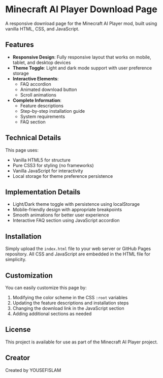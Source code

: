 # Minecraft AI Player Download Page

A responsive download page for the Minecraft AI Player mod, built using vanilla HTML, CSS, and JavaScript.

## Features

- **Responsive Design**: Fully responsive layout that works on mobile, tablet, and desktop devices
- **Theme Toggle**: Light and dark mode support with user preference storage
- **Interactive Elements**: 
  - FAQ accordion
  - Animated download button
  - Scroll animations
- **Complete Information**:
  - Feature descriptions
  - Step-by-step installation guide
  - System requirements
  - FAQ section

## Technical Details

This page uses:
- Vanilla HTML5 for structure
- Pure CSS3 for styling (no frameworks)
- Vanilla JavaScript for interactivity
- Local storage for theme preference persistence

## Implementation Details

- Light/Dark theme toggle with persistence using localStorage
- Mobile-friendly design with appropriate breakpoints
- Smooth animations for better user experience
- Interactive FAQ section using JavaScript accordion

## Installation

Simply upload the `index.html` file to your web server or GitHub Pages repository. All CSS and JavaScript are embedded in the HTML file for simplicity.

## Customization

You can easily customize this page by:
1. Modifying the color scheme in the CSS `:root` variables
2. Updating the feature descriptions and installation steps
3. Changing the download link in the JavaScript section
4. Adding additional sections as needed

## License

This project is available for use as part of the Minecraft AI Player project.

## Creator

Created by YOUSEFISLAM

